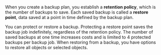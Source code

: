 When you create a backup plan, you establish a **retention policy**, which is the number of backups to save. Each saved backup is called a **restore point**, data saved at a point in time defined by the backup plan.

You can protect or restore a backup. Protecting a restore point saves the backup job indefinitely, regardless of the retention policy. The number of saved backups at one time increases costs and is limited to 4 protected backups per backup job. When restoring from a backup, you have options to restore all objects or selected objects.

